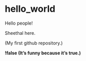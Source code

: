 # hello_world

Hello people!

Sheethal here. 


(My first github repository.)

**!false
(It’s funny because it’s true.)**
